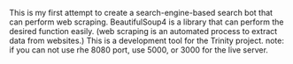 This is my first attempt to create a search-engine-based search bot that can perform web scraping.
BeautifulSoup4 is a library that can perform the desired function easily. (web scraping is an automated process to extract data from websites.)
This is a development tool for the Trinity project. 
note: if you can not use rhe 8080 port, use 5000, or 3000 for the live server. 
